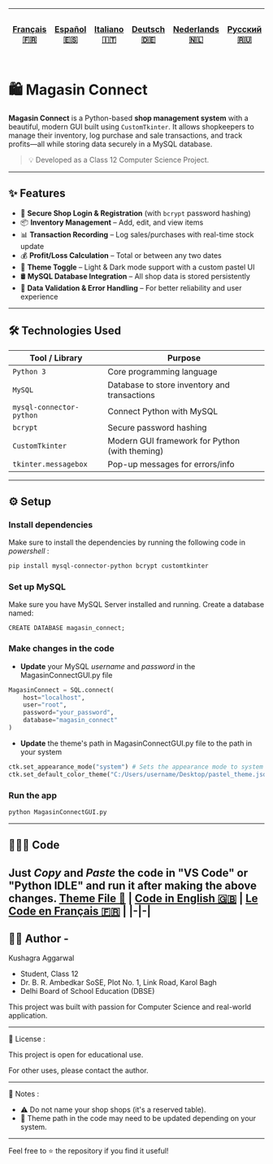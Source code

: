 | [Français 🇫🇷](/FR%20🇨🇵/README_fr.md) | [Español 🇪🇸](/ES%20🇪🇸/README_es.md) | [Italiano 🇮🇹](/IT%20🇮🇹/README_it.md) | [Deutsch 🇩🇪](/DE%20🇩🇪/README_de.md) | [Nederlands 🇳🇱](/NL%20🇳🇱/README_nl.md) | [Русский 🇷🇺](/RU%20🇷🇺/README_ru.md) | [日本語 🇯🇵](/JP%20🇯🇵/README_jp.md) |
|-|-|-|-|-|-|-| 
# 🛍️ Magasin Connect

**Magasin Connect** is a Python-based **shop management system** with a beautiful, modern GUI built using `CustomTkinter`. It allows shopkeepers to manage their inventory, log purchase and sale transactions, and track profits—all while storing data securely in a MySQL database.

> 💡 Developed as a Class 12 Computer Science Project.

---

## ✨ Features

- 🔐 **Secure Shop Login & Registration** (with `bcrypt` password hashing)
- 📦 **Inventory Management** – Add, edit, and view items
- 📊 **Transaction Recording** – Log sales/purchases with real-time stock update
- 💰 **Profit/Loss Calculation** – Total or between any two dates
- 🎨 **Theme Toggle** – Light & Dark mode support with a custom pastel UI
- 🛢️ **MySQL Database Integration** – All shop data is stored persistently
- 🧹 **Data Validation & Error Handling** – For better reliability and user experience

---

## 🛠️ Technologies Used

| Tool / Library       | Purpose                                           |
|----------------------|---------------------------------------------------|
| `Python 3`           | Core programming language                         |
| `MySQL`              | Database to store inventory and transactions      |
| `mysql-connector-python` | Connect Python with MySQL                      |
| `bcrypt`             | Secure password hashing                           |
| `CustomTkinter`      | Modern GUI framework for Python (with theming)    |
| `tkinter.messagebox` | Pop-up messages for errors/info                   |

---
## ⚙️ Setup
### Install dependencies
Make sure to install the dependencies by running the following code in *powershell* :
```bash
pip install mysql-connector-python bcrypt customtkinter
```

### Set up MySQL
Make sure you have MySQL Server installed and running.
Create a database named:
```MySQl
CREATE DATABASE magasin_connect;
```

### Make changes in the code
- **Update** your MySQL *username* and *password* in the MagasinConnectGUI.py file
```Python
MagasinConnect = SQL.connect(
    host="localhost",
    user="root",
    password="your_password",
    database="magasin_connect"
)
```
- **Update** the theme's path in MagasinConnectGUI.py file to the path in your system
```Python
ctk.set_appearance_mode("system") # Sets the appearance mode to system default (light or dark based on system settings)
ctk.set_default_color_theme("C:/Users/username/Desktop/pastel_theme.json") # Sets the default color theme to a custom pastel theme (given alongside this code), please change the path to the theme file as per your system
```

### Run the app
```bash
python MagasinConnectGUI.py
```
---

## 👨🏻‍💻 Code
Just *Copy* and *Paste* the code in **"VS Code"** or **"Python IDLE"** and run it after making the above changes.
[Theme File 🎨](/pastel_theme.json)
| [Code in English 🇬🇧](/MagasinConnectGUI.py) | [Le Code en Français 🇫🇷](FR%20🇨🇵/MagasinConnectGUI_fr.py) |
|-|-|
---

## 🙋‍♂️ Author - 
Kushagra Aggarwal
- Student, Class 12
- Dr. B. R. Ambedkar SoSE, Plot No. 1, Link Road, Karol Bagh
- Delhi Board of School Education (DBSE)

This project was built with passion for Computer Science and real-world application.

---

📄 License :

This project is open for educational use.

For other uses, please contact the author.

---

📌 Notes :

- ⚠️ Do not name your shop shops (it's a reserved table).
- 🎨 Theme path in the code may need to be updated depending on your system.

---

Feel free to ⭐ the repository if you find it useful!
